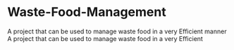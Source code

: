 # Waste-Food-Management
A project that can be used to manage waste food in a very Efficient manner
A project that can be used to manage waste food in a very Efficient 
